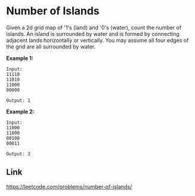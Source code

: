 # Number of Islands

Given a 2d grid map of '1's (land) and '0's (water), count the number of 
islands. An island is surrounded by water and is formed by connecting adjacent 
lands horizontally or vertically. You may assume all four edges of the grid are all 
surrounded by water.

**Example 1:**
```
Input:
11110
11010
11000
00000

Output: 1
```

**Example 2:**
```
Input:
11000
11000
00100
00011

Output: 3
```

## Link
https://leetcode.com/problems/number-of-islands/
